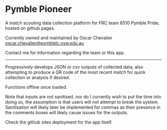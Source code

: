 # Pymble Pioneer
A match scouting data collection platform for FRC team 6510 Pymble Pride, hosted on github pages.

Currently owned and maintained by Oscar Chevalier <oscar.chevalier@pymblelc.nsw.edu.au>

Contact me for information regarding the team or this app.

---

Progressively develops JSON or csv outputs of collected data, also attempting to produce a QR code of the most recent match for quick collection or analysis if desired.

Functions offline once loaded.

Note that inputs are not sanitised, nor do I currently wish to put the time into doing so, the assumption is that users will not attempt to break the system. Sanitisation will likely later be implemented for commas as their presence in the comments boxes will likely cause issues for the outputs.

Check the github sites deployment for the app itself.
